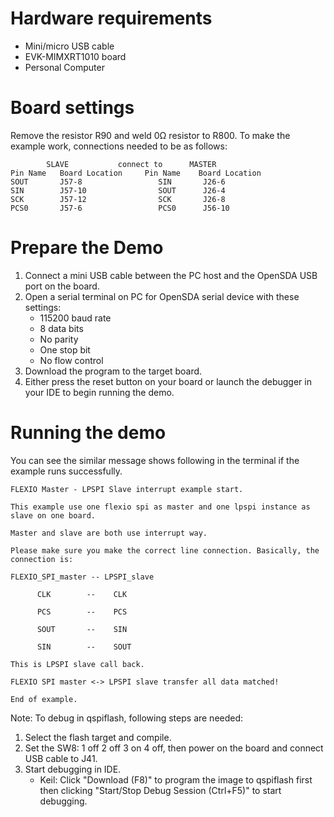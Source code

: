 ﻿Hardware requirements
=====================
- Mini/micro USB cable
- EVK-MIMXRT1010 board
- Personal Computer

Board settings
==============
Remove the resistor R90 and weld 0Ω resistor to R800.
To make the example work, connections needed to be as follows:
~~~~~~~~~~~~~~~~~~~~~~~~~~~~~~~~~~~~~~~~~~~~~~~~~~~~~~
        SLAVE           connect to      MASTER
Pin Name   Board Location     Pin Name    Board Location
SOUT       J57-8                 SIN       J26-6
SIN        J57-10                SOUT      J26-4
SCK        J57-12                SCK       J26-8
PCS0       J57-6                 PCS0      J56-10
~~~~~~~~~~~~~~~~~~~~~~~~~~~~~~~~~~~~~~~~~~~~~~~~~~~~~~

Prepare the Demo
================
1. Connect a mini USB cable between the PC host and the OpenSDA USB port on the board.
2. Open a serial terminal on PC for OpenSDA serial device with these settings:
    - 115200 baud rate
    - 8 data bits
    - No parity
    - One stop bit
    - No flow control
3. Download the program to the target board.
4. Either press the reset button on your board or launch the debugger in your IDE to begin running
   the demo.

Running the demo
================
You can see the similar message shows following in the terminal if the example runs successfully.

~~~~~~~~~~~~~~~~~~~~~~~~~~~~
FLEXIO Master - LPSPI Slave interrupt example start.

This example use one flexio spi as master and one lpspi instance as slave on one board.

Master and slave are both use interrupt way.

Please make sure you make the correct line connection. Basically, the connection is:

FLEXIO_SPI_master -- LPSPI_slave

      CLK        --    CLK

      PCS        --    PCS

      SOUT       --    SIN

      SIN        --    SOUT

This is LPSPI slave call back.

FLEXIO SPI master <-> LPSPI slave transfer all data matched!

End of example.
~~~~~~~~~~~~~~~~~~~~~~~~~~~~

Note:
To debug in qspiflash, following steps are needed:
1. Select the flash target and compile.
2. Set the SW8: 1 off 2 off 3 on 4 off, then power on the board and connect USB cable to J41.
3. Start debugging in IDE.
   - Keil: Click "Download (F8)" to program the image to qspiflash first then clicking "Start/Stop Debug Session (Ctrl+F5)" to start debugging.
